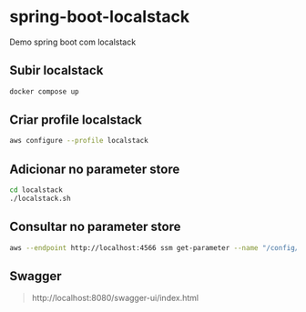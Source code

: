 # spring-boot-localstack
Demo spring boot com localstack

## Subir localstack

```bash
docker compose up
```

## Criar profile localstack

```bash
aws configure --profile localstack
```

## Adicionar no parameter store

```bash
cd localstack
./localstack.sh
```

## Consultar no parameter store

```bash
aws --endpoint http://localhost:4566 ssm get-parameter --name "/config/spring-boot-localstack_localstack/helloWorld" --profile localstack
```

## Swagger

> http://localhost:8080/swagger-ui/index.html